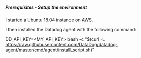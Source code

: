 ##### Prerequisites - Setup the environment #####

I started a Ubuntu 18.04 instance on AWS.

I then installed the Datadog agent with the following command:

DD_API_KEY=<MY_API_KEY> bash -c "$(curl -L https://raw.githubusercontent.com/DataDog/datadog-agent/master/cmd/agent/install_script.sh)"
